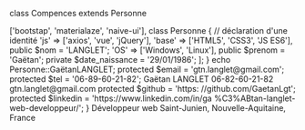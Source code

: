 class Compences extends Personne
<?php
/* A Personne has a name, a prenom, a date_naissance, an email, a tel,
a github, a linkedin, a front, a
back, a full, and a library. */
{
// déclaration des compentences
public $front = 'Vue.js';
public $back = 'Symphony';
$cv = new Cv;
public $full = ['api_palteform', 'axios'];
protected $library = [
namespace GaetanLANGLET;
'css' => ['bootstap', 'materialaze',
'naive-ui'],
class Personne
{
// déclaration d'une identité
'js' => ['axios', 'vue', 'jQuery'],
'base' => ['HTML5', 'CSS3', 'JS ES6'],
public $nom = 'LANGLET';
'OS' => ['Windows', 'Linux'],
public $prenom = 'Gaëtan';
private $date_naissance = '29/01/1986';
];
}
echo Personne::GaëtanLANGLET;
protected $email = 'gtn.langlet@gmail.com';
protected $tel = '06-89-60-21-82';
Gaëtan LANGLET
06-82-60-21-82
gtn.langlet@gmail.com
protected $github = 'https: //github.com/GaetanLgt';
protected $linkedin = 'https://www.linkedin.com/in/ga
%C3%ABtan-langlet-web-developpeur/';
}
Développeur web
Saint-Junien,
Nouvelle-Aquitaine,
France
